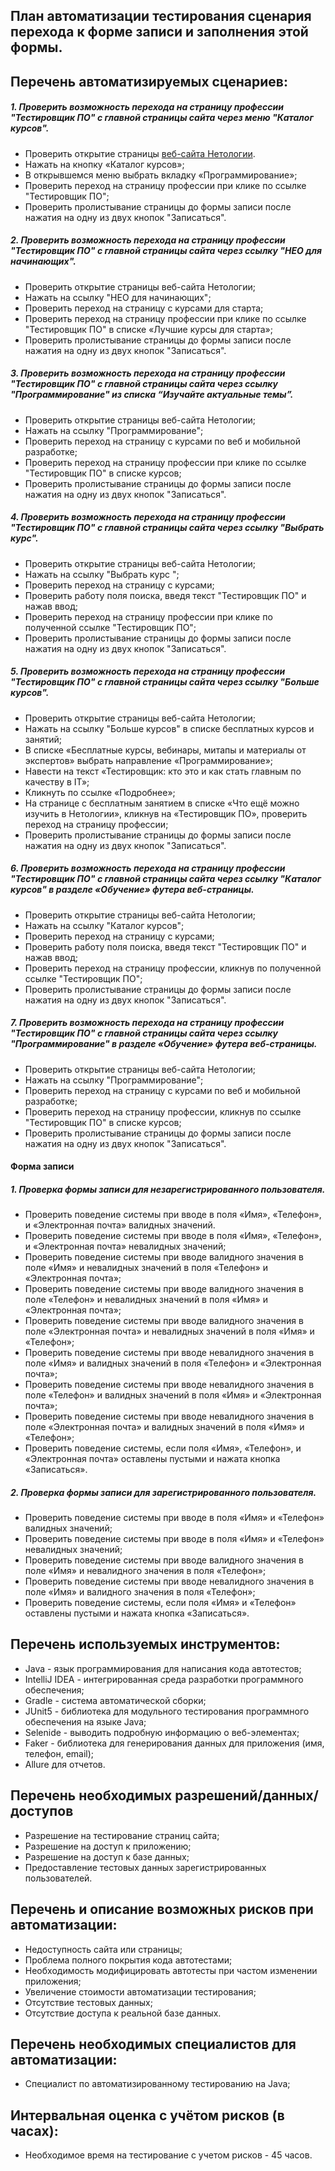 ## План автоматизации тестирования сценария перехода к форме записи и заполнения этой формы.

## Перечень автоматизируемых сценариев:

##### 1. Проверить возможность перехода на страницу профессии "Тестировщик ПО" с главной страницы сайта через меню "Каталог курсов".
* Проверить открытие страницы [веб-сайта Нетологии](https://netology.ru/).
* Нажать на кнопку «Каталог курсов»;
* В открывшемся меню выбрать вкладку «Программирование»;
* Проверить переход на страницу профессии при клике по ссылке "Тестировщик ПО";
* Проверить пролистывание страницы до формы записи после нажатия на одну из двух кнопок "Записаться".


##### 2. Проверить возможность перехода на страницу профессии "Тестировщик ПО" с главной страницы сайта через ссылку "НЕО для начинающих".
* Проверить открытие страницы веб-сайта Нетологии;
* Нажать на ссылку "НЕО для начинающих";
* Проверить переход на страницу с курсами для старта;
* Проверить переход на страницу профессии при клике по ссылке "Тестировщик ПО" в списке «Лучшие курсы для старта»;
* Проверить пролистывание страницы до формы записи после нажатия на одну из двух кнопок "Записаться".


##### 3. Проверить возможность перехода на страницу профессии "Тестировщик ПО" с главной страницы сайта через ссылку "Программирование" из списка “Изучайте актуальные темы”.
* Проверить открытие страницы веб-сайта Нетологии;
* Нажать на ссылку "Программирование";
* Проверить переход на страницу c курсами по веб и мобильной разработке;
* Проверить переход на страницу профессии при клике по ссылке "Тестировщик ПО" в списке курсов;
* Проверить пролистывание страницы до формы записи после нажатия на одну из двух кнопок "Записаться".


##### 4. Проверить возможность перехода на страницу профессии "Тестировщик ПО" с главной страницы сайта через ссылку "Выбрать курс".
* Проверить открытие страницы веб-сайта Нетологии;
* Нажать на ссылку "Выбрать курс ";
* Проверить переход на страницу c курсами;
* Проверить работу поля поиска, введя текст "Тестировщик ПО" и нажав ввод;
* Проверить переход на страницу профессии при клике по полученной ссылке "Тестировщик ПО";
* Проверить пролистывание страницы до формы записи после нажатия на одну из двух кнопок "Записаться".


##### 5. Проверить возможность перехода на страницу профессии "Тестировщик ПО" с главной страницы сайта через ссылку "Больше курсов".
* Проверить открытие страницы веб-сайта Нетологии;
* Нажать на ссылку "Больше курсов" в списке бесплатных курсов и занятий;
* В списке «Бесплатные курсы, вебинары, митапы и материалы от экспертов» выбрать направление «Программирование»;
* Навести на текст «Тестировщик: кто это и как стать главным по качеству в IT»;
* Кликнуть по ссылке «Подробнее»;
* На странице с бесплатным занятием в списке «Что ещё можно изучить в Нетологии», кликнув на «Тестировщик ПО», проверить переход на страницу профессии;
* Проверить пролистывание страницы до формы записи после нажатия на одну из двух кнопок "Записаться".


##### 6. Проверить возможность перехода на страницу профессии "Тестировщик ПО" с главной страницы сайта через ссылку "Каталог курсов" в разделе «Обучение» футера веб-страницы.
* Проверить открытие страницы веб-сайта Нетологии;
* Нажать на ссылку "Каталог курсов";
* Проверить переход на страницу c курсами;
* Проверить работу поля поиска, введя текст "Тестировщик ПО" и нажав ввод;
* Проверить переход на страницу профессии, кликнув по полученной ссылке "Тестировщик ПО";
* Проверить пролистывание страницы до формы записи после нажатия на одну из двух кнопок "Записаться".


##### 7. Проверить возможность перехода на страницу профессии "Тестировщик ПО" с главной страницы сайта через ссылку "Программирование" в разделе «Обучение» футера веб-страницы.
* Проверить открытие страницы веб-сайта Нетологии;
* Нажать на ссылку "Программирование";
* Проверить переход на страницу c курсами по веб и мобильной разработке;
* Проверить переход на страницу профессии, кликнув по ссылке "Тестировщик ПО" в списке курсов;
* Проверить пролистывание страницы до формы записи после нажатия на одну из двух кнопок "Записаться".

#### Форма записи

##### 1. Проверка формы записи для незарегистрированного пользователя.
* Проверить поведение системы при вводе в поля «Имя», «Телефон», и «Электронная почта» валидных значений.
* Проверить поведение системы при вводе в поля «Имя», «Телефон», и «Электронная почта» невалидных значений;
* Проверить поведение системы при вводе валидного значения в поле «Имя» и невалидных значений в поля «Телефон» и «Электронная почта»;
* Проверить поведение системы при вводе валидного значения в поле «Телефон» и невалидных значений в поля «Имя» и «Электронная почта»;
* Проверить поведение системы при вводе валидного значения в поле «Электронная почта» и невалидных значений в поля «Имя» и «Телефон»;
* Проверить поведение системы при вводе невалидного значения в поле «Имя» и валидных значений в поля «Телефон» и «Электронная почта»;
* Проверить поведение системы при вводе невалидного значения в поле «Телефон» и валидных значений в поля «Имя» и «Электронная почта»;
* Проверить поведение системы при вводе невалидного значения в поле «Электронная почта» и валидных значений в поля «Имя» и «Телефон»;
* Проверить поведение системы, если поля «Имя», «Телефон», и «Электронная почта» оставлены пустыми и нажата кнопка «Записаться».


##### 2. Проверка формы записи для зарегистрированного пользователя.
* Проверить поведение системы при вводе в поля «Имя» и «Телефон» валидных значений;
* Проверить поведение системы при вводе в поля «Имя» и «Телефон» невалидных значений;
* Проверить поведение системы при вводе валидного значения в поле «Имя» и невалидного значения в поля «Телефон»;
* Проверить поведение системы при вводе невалидного значения в поле «Имя» и валидного значения в поля «Телефон»;
* Проверить поведение системы, если поля «Имя» и «Телефон» оставлены пустыми и нажата кнопка «Записаться».

## Перечень используемых инструментов:

* Java - язык программирования для написания кода автотестов;
* IntelliJ IDEA - интегрированная среда разработки программного обеспечения;
* Gradle - система автоматической сборки;
* JUnit5 - библиотека для модульного тестирования программного обеспечения на языке Java;
* Selenide - выводить подробную информацию о веб-элементах; 
* Faker - библиотека для генерирования данных для приложения (имя, телефон, email); 
* Allure для отчетов.

## Перечень необходимых разрешений/данных/доступов

* Разрешение на тестирование страниц сайта;
* Разрешение на доступ к приложению;
* Разрешение на доступ к базе данных;
* Предоставление тестовых данных зарегистрированных пользователей.

## Перечень и описание возможных рисков при автоматизации:

* Недоступность сайта или страницы;
* Проблема полного покрытия кода автотестами;
* Необходимость модифицировать автотесты при частом изменении приложения;
* Увеличение стоимости автоматизации тестирования;
* Отсутствие тестовых данных;
* Отсутствие доступа к реальной базе данных.

## Перечень необходимых специалистов для автоматизации:

* Специалист по автоматизированному тестированию на Java;

## Интервальная оценка с учётом рисков (в часах):

* Необходимое время на тестирование с учетом рисков - 45 часов.
